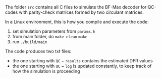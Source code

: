 The folder $\texttt{src}$ contains all C files to simulate the $\textsf{BF-Max}$ decoder for QC-codes with parity-check matrices formed by two circulant matrices.

In a Linux environment, this is how you compile and execute the code:
1) set simulation parameters from $\texttt{params.h}$
2) from main folder, do
     $\texttt{make clean}$
     $\texttt{make}$
3) run $\texttt{./build/main}$

The code produces two txt files:
- the one starting with $\texttt{QC}-\texttt{results}$ contains the estimated DFR values
- the one starting with $\texttt{QC}-\texttt{log}$ is updated constantly, to keep track of how the simulation is proceeding
